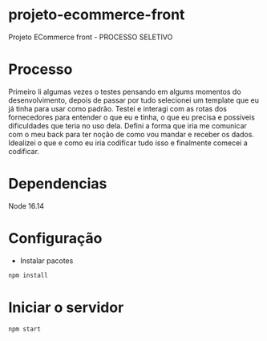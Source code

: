 # projeto-ecommerce-front
Projeto ECommerce front - PROCESSO SELETIVO

# Processo
Primeiro li algumas vezes o testes pensando em algums momentos do desenvolvimento,
depois de passar por tudo selecionei um template que eu já tinha para usar como padrão.
Testei e interagi com as rotas dos fornecedores para entender o que eu e tinha, o que
eu precisa e possiveis dificuldades que teria no uso dela. Defini a forma que iria me
comunicar com o meu back para ter noção de como vou mandar e receber os dados.
Idealizei o que e como eu iria codificar tudo isso e finalmente comecei a codificar.

# Dependencias
Node 16.14

# Configuração
- Instalar pacotes
```sh
npm install
```

# Iniciar o servidor

```sh
npm start
```
